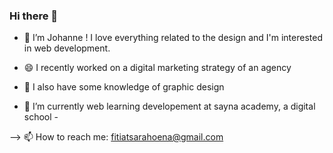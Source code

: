 ### Hi there 👋

- 🔭 I’m Johanne ! 
I love everything related to the design and I'm interested in web development.

- 😄 I recently worked on a digital marketing strategy of an agency
- 🤔 I also have some knowledge of graphic design
- 🌱 I’m currently web learning developement at sayna academy, a digital school  - 

--> 📫 How to reach me: fitiatsarahoena@gmail.com
